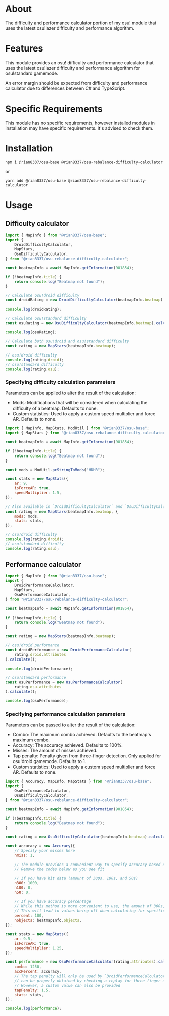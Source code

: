 # About

The difficulty and performance calculator portion of my osu! module that uses the latest osu!lazer difficulty and performance algorithm.

# Features

This module provides an osu! difficulty and performance calculator that uses the latest osu!lazer difficulty and performance algorithm for osu!standard gamemode.

An error margin should be expected from difficulty and performance calculator due to differences between C# and TypeScript.

# Specific Requirements

This module has no specific requirements, however installed modules in installation may have specific requirements. It's advised to check them.

# Installation

```
npm i @rian8337/osu-base @rian8337/osu-rebalance-difficulty-calculator
```

or

```
yarn add @rian8337/osu-base @rian8337/osu-rebalance-difficulty-calculator
```

# Usage

## Difficulty calculator

```js
import { MapInfo } from "@rian8337/osu-base";
import {
    DroidDifficultyCalculator,
    MapStars,
    OsuDifficultyCalculator,
} from "@rian8337/osu-rebalance-difficulty-calculator";

const beatmapInfo = await MapInfo.getInformation(901854);

if (!beatmapInfo.title) {
    return console.log("Beatmap not found");
}

// Calculate osu!droid difficulty
const droidRating = new DroidDifficultyCalculator(beatmapInfo.beatmap).calculate();

console.log(droidRating);

// Calculate osu!standard difficulty
const osuRating = new OsuDifficultyCalculator(beatmapInfo.beatmap).calculate();

console.log(osuRating);

// Calculate both osu!droid and osu!standard difficulty
const rating = new MapStars(beatmapInfo.beatmap);

// osu!droid difficulty
console.log(rating.droid);
// osu!standard difficulty
console.log(rating.osu);
```

### Specifying difficulty calculation parameters

Parameters can be applied to alter the result of the calculation:

-   Mods: Modifications that will be considered when calculating the difficulty of a beatmap. Defaults to none.
-   Custom statistics: Used to apply a custom speed multiplier and force AR. Defaults to none.

```js
import { MapInfo, MapStats, ModUtil } from "@rian8337/osu-base";
import { MapStars } from "@rian8337/osu-rebalance-difficulty-calculator";

const beatmapInfo = await MapInfo.getInformation(901854);

if (!beatmapInfo.title) {
    return console.log("Beatmap not found");
}

const mods = ModUtil.pcStringToMods("HDHR");

const stats = new MapStats({
    ar: 9,
    isForceAR: true,
    speedMultiplier: 1.5,
});

// Also available in `DroidDifficultyCalculator` and `OsuDifficultyCalculator` as a parameter of `calculate`
const rating = new MapStars(beatmapInfo.beatmap, {
    mods: mods,
    stats: stats,
});

// osu!droid difficulty
console.log(rating.droid);
// osu!standard difficulty
console.log(rating.osu);
```

## Performance calculator

```js
import { MapInfo } from "@rian8337/osu-base";
import {
    DroidPerformanceCalculator,
    MapStars,
    OsuPerformanceCalculator,
} from "@rian8337/osu-rebalance-difficulty-calculator";

const beatmapInfo = await MapInfo.getInformation(901854);

if (!beatmapInfo.title) {
    return console.log("Beatmap not found");
}

const rating = new MapStars(beatmapInfo.beatmap);

// osu!droid performance
const droidPerformance = new DroidPerformanceCalculator(
    rating.droid.attributes
).calculate();

console.log(droidPerformance);

// osu!standard performance
const osuPerformance = new OsuPerformanceCalculator(
    rating.osu.attributes
).calculate();

console.log(osuPerformance);
```

### Specifying performance calculation parameters

Parameters can be passed to alter the result of the calculation:

-   Combo: The maximum combo achieved. Defaults to the beatmap's maximum combo.
-   Accuracy: The accuracy achieved. Defaults to 100%.
-   Misses: The amount of misses achieved.
-   Tap penalty: Penalty given from three-finger detection. Only applied for osu!droid gamemode. Defaults to 1.
-   Custom statistics: Used to apply a custom speed multiplier and force AR. Defaults to none.

```js
import { Accuracy, MapInfo, MapStats } from "@rian8337/osu-base";
import {
    OsuPerformanceCalculator,
    OsuDifficultyCalculator,
} from "@rian8337/osu-rebalance-difficulty-calculator";

const beatmapInfo = await MapInfo.getInformation(901854);

if (!beatmapInfo.title) {
    return console.log("Beatmap not found");
}

const rating = new OsuDifficultyCalculator(beatmapInfo.beatmap).calculate();

const accuracy = new Accuracy({
    // Specify your misses here
    nmiss: 1,

    // The module provides a convenient way to specify accuracy based on the data that you have
    // Remove the codes below as you see fit

    // If you have hit data (amount of 300s, 100s, and 50s)
    n300: 1000,
    n100: 0,
    n50: 0,

    // If you have accuracy percentage
    // While this method is more convenient to use, the amount of 300s, 100s, and 50s will be estimated
    // This will lead to values being off when calculating for specific accuracies
    percent: 100,
    nobjects: beatmapInfo.objects,
});

const stats = new MapStats({
    ar: 9.5,
    isForceAR: true,
    speedMultiplier: 1.25,
});

const performance = new OsuPerformanceCalculator(rating.attributes).calculate({
    combo: 1250,
    accPercent: accuracy,
    // The tap penalty will only be used by `DroidPerformanceCalculator` and
    // can be properly obtained by checking a replay for three finger usage
    // However, a custom value can also be provided
    tapPenalty: 1.5,
    stats: stats,
});

console.log(performance);
```
